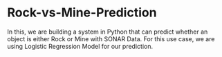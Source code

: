 # Rock-vs-Mine-Prediction
In this, we are building a system in Python that can predict whether an object is either Rock or Mine with SONAR Data. For this use case, we are using Logistic Regression Model for our prediction. 
